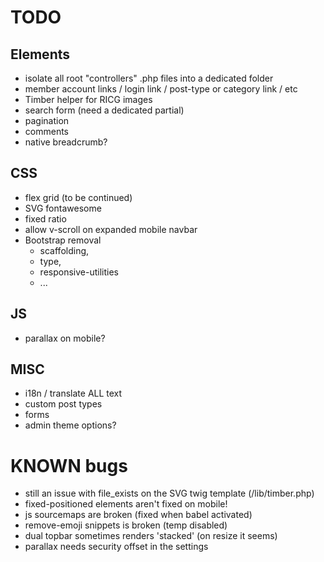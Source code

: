 # TODO

## Elements

* isolate all root "controllers" .php files into a dedicated folder
* member account links / login link / post-type or category link / etc
* Timber helper for RICG images
* search form (need a dedicated partial)
* pagination
* comments
* native breadcrumb?

## CSS

* flex grid (to be continued)
* SVG fontawesome
* fixed ratio
* allow v-scroll on expanded mobile navbar
* Bootstrap removal
  * scaffolding,
  * type,
  * responsive-utilities
  * ...

## JS

* parallax on mobile?

## MISC

* i18n / translate ALL text
* custom post types
* forms
* admin theme options?


# KNOWN bugs

* still an issue with file_exists on the SVG twig template (/lib/timber.php)
* fixed-positioned elements aren't fixed on mobile!
* js sourcemaps are broken (fixed when babel activated)
* remove-emoji snippets is broken (temp disabled)
* dual topbar sometimes renders 'stacked' (on resize it seems)
* parallax needs security offset in the settings
